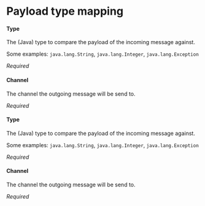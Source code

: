 # Payload type mapping
#### Type
The (Java) type to compare the payload of the incoming message against.

Some examples: <code>java.lang.String</code>, <code>java.lang.Integer</code>, <code>java.lang.Exception</code>

<i>Required</i>

#### Channel
The channel the outgoing message will be send to.

<i>Required</i>

#### Type
The (Java) type to compare the payload of the incoming message against.

Some examples: <code>java.lang.String</code>, <code>java.lang.Integer</code>, <code>java.lang.Exception</code>

<i>Required</i>

#### Channel
The channel the outgoing message will be send to.

<i>Required</i>

